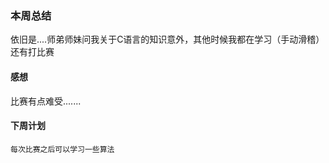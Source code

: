 ### 本周总结
依旧是....师弟师妹问我关于C语言的知识意外，其他时候我都在学习（手动滑稽）
还有打比赛
#### 感想
   比赛有点难受.......
#### 下周计划
    每次比赛之后可以学习一些算法
    


